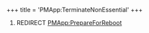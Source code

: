 +++
title = 'PMApp:TerminateNonEssential'
+++

1.  REDIRECT [PMApp:PrepareForReboot](PMApp:PrepareForReboot "wikilink")